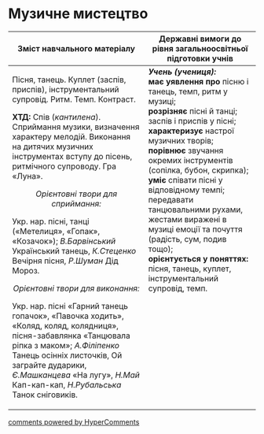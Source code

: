 <div id="hypercomments_widget" class="js-hypercomments-widget invisible"></div>

Музичне  мистецтво
=============================================

<table>
<thead>
  <tr>
    <th width="55%" align="center">Зміст навчального матеріалу</th>
    <th width="45%" align="center">Державні вимоги до рівня загальноосвітньої підготовки учнів</th>
  </tr>
</thead>
<tbody>
  <tr>
    <td width="55%" style="vertical-align:top !important;">
<p>Пісня, танець. Куплет (заспів, приспів), інструментальний супровід. Ритм. Темп. Контраст.</p>   
<p><b>ХТД:</b> Спів (<i>кантилена</i>). Сприймання музики, визначення характеру мелодій. Виконання на дитячих музичних інструментах вступу до пісень, ритмічного супроводу. Гра «Луна».</p> 
<center><i>Орієнтовні твори для сприймання:</i></center>
<p>Укр. нар. пісні, танці («Метелиця», «Гопак», «Козачок»); <i>В.Барвінський</i> Український танець, <i>К.Стеценко</i> Вечірня пісня, <i>Р.Шуман</i> Дід Мороз.</p>
<center><i>Орієнтовні твори для виконання:</i></center>
<p>Укр. нар. пісні «Гарний танець гопачок»,  «Павочка ходить», «Коляд, коляд, колядниця», пісня-забавлянка «Танцювала ріпка з маком»; <i>А.Філіпенко</i> Танець осінніх листочків, Ой заграйте дударики, <i>Є.Машканцева</i> «На лугу», <i>Н.Май</i> Кап-кап-кап, <i>Н.Рубальська</i> Танок сніговиків.</p></td>
	<td width="45%" style="vertical-align:top !important;"><b><i>Учень (учениця):</i></b><br>
<b>має уявлення про</b> пісню і танець, темп, ритм у музиці;<br>
<b>розрізняє</b> пісні й танці; заспів і приспів у пісні;<br>
<b>характеризує</b> настрої музичних творів;<br>
<b>порівнює</b> звучання окремих інструментів (сопілка, бубон, скрипка);<br>
<b>уміє</b> співати пісні у відповідному темпі; передавати танцювальними рухами, жестами виражені в музиці емоції та почуття (радість, сум, подив тощо);<br>
<b>орієнтується у поняттях:</b> пісня, танець, куплет, інструментальний супровід, темп.<br>
	</td>
  </tr>
</tbody>
</table>

<div class="js-hypercomments-container">
<a href="http://hypercomments.com" class="hc-link" title="comments widget">comments powered by HyperComments</a>
</div>